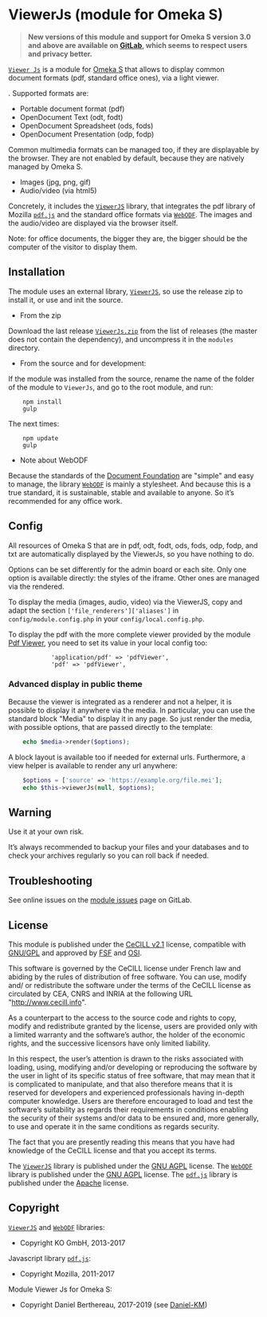ViewerJs (module for Omeka S)
=============================

> __New versions of this module and support for Omeka S version 3.0 and above
> are available on [GitLab], which seems to respect users and privacy better.__

[`Viewer Js`] is a module for [Omeka S] that allows to display common document
formats (pdf, standard office ones), via a light viewer.

. Supported formats are:

- Portable document format (pdf)
- OpenDocument Text (odt, fodt)
- OpenDocument Spreadsheet (ods, fods)
- OpenDocument Presentation (odp, fodp)

Common multimedia formats can be managed too, if they are displayable by the
browser. They are not enabled by default, because they are natively managed by
Omeka S.

- Images (jpg, png, gif)
- Audio/video (via html5)

Concretely, it includes the [`ViewerJS`] library, that integrates the pdf
library of Mozilla [`pdf.js`] and the standard office formats via [`WebODF`]. The
images and the audio/video are displayed via the browser itself.

Note: for office documents, the bigger they are, the bigger should be the
computer of the visitor to display them.


Installation
------------

The module uses an external library, [`ViewerJS`], so use the release zip to
install it, or use and init the source.

* From the zip

Download the last release [`ViewerJs.zip`] from the list of releases (the master
does not contain the dependency), and uncompress it in the `modules` directory.

* From the source and for development:

If the module was installed from the source, rename the name of the folder of
the module to `ViewerJs`, and go to the root module, and run:

```
    npm install
    gulp
```

The next times:

```
    npm update
    gulp
```

* Note about WebODF

Because the standards of the [Document Foundation] are "simple" and easy to
manage, the library [`WebODF`] is mainly a stylesheet. And because this is a true
standard, it is sustainable, stable and available to anyone. So it’s recommended
for any office work.


Config
------

All resources of Omeka S that are in pdf, odt, fodt, ods, fods, odp, fodp, and
txt are automatically displayed by the ViewerJs, so you have nothing to do.

Options can be set differently for the admin board or each site. Only one option
is available directly: the styles of the iframe. Other ones are managed via the
rendered.

To display the media (images, audio, video) via the ViewerJS, copy and adapt the
section `['file_renderers']['aliases']` in `config/module.config.php` in your
`config/local.config.php`.

To display the pdf with the more complete viewer provided by the module [Pdf Viewer],
you need to set its value in your local config too:

```
            'application/pdf' => 'pdfViewer',
            'pdf' => 'pdfViewer',
```


### Advanced display in public theme

Because the viewer is integrated as a renderer and not a helper, it is possible
to display it anywhere via the media. In particular, you can use the standard
block "Media" to display it in any page. So just render the media, with possible
options, that are passed directly to the template:

```php
    echo $media->render($options);
```

A block layout is available too if needed for external urls. Furthermore, a view
helper is available to render any url anywhere:

```php
    $options = ['source' => 'https://example.org/file.mei'];
    echo $this->viewerJs(null, $options);
```


Warning
-------

Use it at your own risk.

It’s always recommended to backup your files and your databases and to check
your archives regularly so you can roll back if needed.


Troubleshooting
---------------

See online issues on the [module issues] page on GitLab.


License
-------

This module is published under the [CeCILL v2.1] license, compatible with
[GNU/GPL] and approved by [FSF] and [OSI].

This software is governed by the CeCILL license under French law and abiding by
the rules of distribution of free software. You can use, modify and/ or
redistribute the software under the terms of the CeCILL license as circulated by
CEA, CNRS and INRIA at the following URL "http://www.cecill.info".

As a counterpart to the access to the source code and rights to copy, modify and
redistribute granted by the license, users are provided only with a limited
warranty and the software’s author, the holder of the economic rights, and the
successive licensors have only limited liability.

In this respect, the user’s attention is drawn to the risks associated with
loading, using, modifying and/or developing or reproducing the software by the
user in light of its specific status of free software, that may mean that it is
complicated to manipulate, and that also therefore means that it is reserved for
developers and experienced professionals having in-depth computer knowledge.
Users are therefore encouraged to load and test the software’s suitability as
regards their requirements in conditions enabling the security of their systems
and/or data to be ensured and, more generally, to use and operate it in the same
conditions as regards security.

The fact that you are presently reading this means that you have had knowledge
of the CeCILL license and that you accept its terms.

The [`ViewerJS`] library is published under the [GNU AGPL] license.
The [`WebODF`] library is published under the [GNU AGPL] license.
The [`pdf.js`] library is published under the [Apache] license.


Copyright
---------

[`ViewerJS`] and [`WebODF`] libraries:

* Copyright KO GmbH, 2013-2017

Javascript library [`pdf.js`]:

* Copyright Mozilla, 2011-2017

Module Viewer Js for Omeka S:

* Copyright Daniel Berthereau, 2017-2019 (see [Daniel-KM])


[`Viewer Js`]: https://gitlab.com/Daniel-KM/Omeka-S-module-ViewerJs
[Omeka S]: https://omeka.org/s
[`ViewerJS`]: https://viewerjs.org
[`ViewerJs.zip`]: https://gitlab.com/Daniel-KM/Omeka-S-module-ViewerJs/-/releases
[`pdf.js`]: https://mozilla.github.io/pdf.js
[`WebODF`]: https://github.com/kogmbh/WebODF
[Document Foundation]: https://www.documentfoundation.org
[Pdf Viewer]: https://gitlab.com/Daniel-KM/Omeka-S-module-PdfViewer
[module issues]: https://gitlab.com/Daniel-KM/Omeka-S-module-ViewerJs/-/issues
[CeCILL v2.1]: https://www.cecill.info/licences/Licence_CeCILL_V2.1-en.html
[GNU/GPL]: https://www.gnu.org/licenses/gpl-3.0.html
[FSF]: https://www.fsf.org
[OSI]: http://opensource.org
[Apache]: https://github.com/mozilla/pdf.js/blob/master/LICENSE
[GNU AGPL]: https://www.gnu.org/licenses/agpl-3.0.html
[GitLab]: https://gitlab.com/Daniel-KM
[Daniel-KM]: https://gitlab.com/Daniel-KM "Daniel Berthereau"
